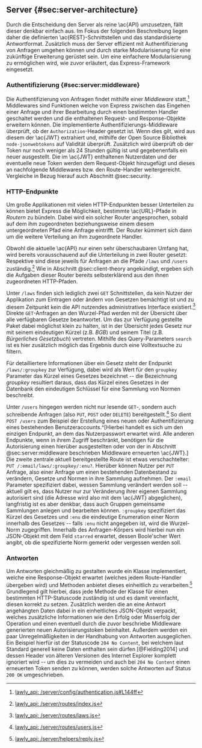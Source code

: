 ## Server {#sec:server-architecture}
Durch die Entscheidung den Server als reine \ac{API} umzusetzen, fällt dieser denkbar einfach aus. Im Fokus der folgenden Beschreibung liegen daher die definierten \ac{REST}-Schnittstellen und das standardisierte Antwortformat. Zusätzlich muss der Server effizient mit Authentifizierung von Anfragen umgehen können und durch starke Modularisierung für eine zukünftige Erweiterung gerüstet sein. Um eine einfachere Modularisierung zu ermöglichen wird, wie zuvor erläutert, das Express-Framework eingesetzt.



### Authentifizierung {#sec:server:middleware}
Die Authentifizierung von Anfragen findet mithilfe einer *Middleware* statt.[^code:authentication] Middlewares sind Funktionen welche von Express zwischen das Eingehen einer Anfrage und ihrer Bearbeitung durch einen bestimmten Handler geschaltet werden und die enthaltenen Request- und Response-Objekte erweitern können. Die implementierte Authentifizierungs-Middleware überprüft, ob der `Authorization`-Header gesetzt ist. Wenn dies gilt, wird aus diesem der \ac{JWT} extrahiert und, mithilfe der Open Source Bibliothek `node-jsonwebtokens` auf Validität überprüft. Zusätzlich wird überprüft ob der Token nur noch weniger als 24 Stunden gültig ist und gegebenenfalls ein neuer ausgestellt. Die im \ac{JWT} enthaltenen Nutzerdaten und der eventuelle neue Token werden dem Request-Objekt hinzugefügt und dieses an nachfolgende Middlewares bzw. den Route-Handler weitergereicht. Vergleiche in Bezug hierauf auch Abschnitt @sec:security.

[^code:authentication]: [lawly_api: /server/config/authentication.js#L144ff](https://github.com/ahoereth/lawly_api/blob/bsc/server/config/authentication.js#L144-L190)



### HTTP-Endpunkte
Um große Applikationen mit vielen HTTP-Endpunkten besser Unterteilen zu können bietet Express die Möglichkeit, bestimmte \ac{URL}-Pfade in *Routern* zu bündeln. Dabei wird ein solcher Router angesprochen, sobald auf dem ihm zugeordneten beziehungsweise einem diesem untergeordneten Pfad eine Anfrage eintrifft. Der Router kümmert sich dann um die weitere Verteilung an ihm zugeordnete Handler.

Obwohl die aktuelle \ac{API} nur einen sehr überschaubaren Umfang hat, wird bereits vorausschauend auf die Unterteilung in zwei Router gesetzt: Respektive sind diese jeweils für Anfragen an die Pfade `/laws` und `/users` zuständig.[^code:router] Wie in Abschnitt @sec:client-theory angekündigt, ergeben sich die Aufgaben dieser Router bereits selbsterklärend aus den ihnen zugeordneten HTTP-Pfaden.

Unter `/laws` finden sich lediglich zwei `GET` Schnittstellen, da kein Nutzer der Applikation zum Eintragen oder ändern von Gesetzen bemächtigt ist und zu diesem Zeitpunkt kein die API nutzendes administratives Interface existiert.[^code:laws] Direkte `GET`-Anfragen an den Wurzel-Pfad werden mit der Übersicht über alle verfügbaren Gesetze beantwortet. Um das zur Verfügung gestellte Paket dabei möglichst klein zu halten, ist in der Übersicht jedes Gesetz nur mit seinem eindeutigen Kürzel (z.B. *BGB*) und seinem Titel (z.B. *Bürgerliches Gesetzbuch*) vertreten. Mithilfe des Query-Parameters `search` ist es hier zusätzlich möglich das Ergebnis durch eine Volltextsuche zu filtern.

Für detailliertere Informationen über ein Gesetz steht der Endpunkt `/laws/:groupkey` zur Verfügung, dabei wird als Wert für den `groupkey` Parameter das Kürzel eines Gesetzes bezeichnet -- die Bezeichnung *groupkey* resultiert daraus, dass das Kürzel eines Gesetzes in der Datenbank den eindeutigen Schlüssel für eine Sammlung von Normen beschreibt.

Unter `/users` hingegen werden nicht nur lesende `GET`-, sondern auch schreibende Anfragen (also `PUT`, `POST` oder `DELETE`) bereitgestellt.[^code:users] So dient `POST /users` zum Beispiel der Erstellung eines neuen oder Authentifizierung eines bestehenden Benutzeraccounts.^[Hierbei handelt es sich um den einzigen Endpunkt, an dem das Nutzerpasswort erwartet wird. Alle anderen Endpunkte, wenn in ihrem Zugriff beschränkt, benötigen für die Autorisierung einen hierüber ausgestellten oder von der in Abschnitt @sec:server:middleware beschrieben Middleware erneuerten \ac{JWT}.] Die zweite zentrale aktuell bereitgestellte Route ist etwas verschachtelter: `PUT /:email/laws/:groupkey/:enu?`. Hierüber können Nutzer per `PUT` Anfrage, also einer Anfrage um einen bestehenden Datenbestand zu verändern, Gesetze und Normen in ihre Sammlung aufnehmen. Der `:email` Parameter spezifiziert dabei, wessen Sammlung verändert werden soll -- aktuell gilt es, dass Nutzer nur zur Veränderung ihrer eigenen Sammlung autorisiert sind (die Adresse wird also mit dem \ac{JWT} abgeglichen), langfristig ist es aber denkbar, dass auch Gruppen gemeinsame Sammlungen anlegen und bearbeiten können. `:groupkey` spezifiziert das Kürzel des Gesetzes und `:enu` die eindeutige Enumeration einer Norm innerhalb des Gesetzes -- falls `:enu` nicht angegeben ist, wird die Wurzel-Norm zugegriffen. Innerhalb des Anfragen-Körpers wird hierbei nun ein JSON-Objekt mit dem Feld `starred` erwartet, dessen Boole'scher Wert angibt, ob die spezifizierte Norm gemerkt oder vergessen werden soll.

[^code:router]: [lawly_api: /server/routes/index.js](https://github.com/ahoereth/lawly_api/blob/bsc/server/routes/v0/index.js)

[^code:laws]: [lawly_api: /server/routes/laws.js](https://github.com/ahoereth/lawly_api/blob/bsc/server/routes/v0/laws.js)

[^code:users]: [lawly_api: /server/routes/users.js](https://github.com/ahoereth/lawly_api/blob/bsc/server/routes/v0/users.js)



### Antworten
Um Antworten gleichmäßig zu gestalten wurde ein Klasse implementiert, welche eine Response-Objekt erwartet (welches jedem Route-Handler übergeben wird) und Methoden anbietet dieses einheitlich zu verarbeiten.[^code:reply] Grundlegend gilt hierbei, dass jede Methode der Klasse für einen bestimmten HTTP-Statuscode zuständig ist und es damit vereinfacht, diesen korrekt zu setzen. Zusätzlich werden die an eine Antwort angehängten Daten dabei in ein einheitliches JSON-Objekt verpackt, welches zusätzliche Informationen wie den Erfolg oder Misserfolg der Operation und einen eventuell durch die zuvor beschriebe Middleware generierten neuen Autorisierungstoken beinhaltet. Außerdem werden ein paar Unregelmäßigkeiten in der Handhabung von Antworten ausgeglichen. Ein Beispiel hierfür ist der Statuscode `204 No Content`, bei welchem laut Standard generell keine Daten enthalten sein dürfen [@Fielding2014] und dessen Header von älteren Versionen des Internet Explorer komplett ignoriert wird -- um dies zu vermeiden und auch bei `204 No Content` einen erneuerten Token senden zu können, werden solche Antworten auf Status `200 OK` umgeschrieben.

[^code:reply]: [lawly_api: /server/helpers/reply.js](https://github.com/ahoereth/lawly_api/blob/bsc/server/helpers/reply.js)
